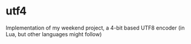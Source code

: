 # utf4
Implementation of my weekend project, a 4-bit based UTF8 encoder (in Lua, but other languages might follow)
